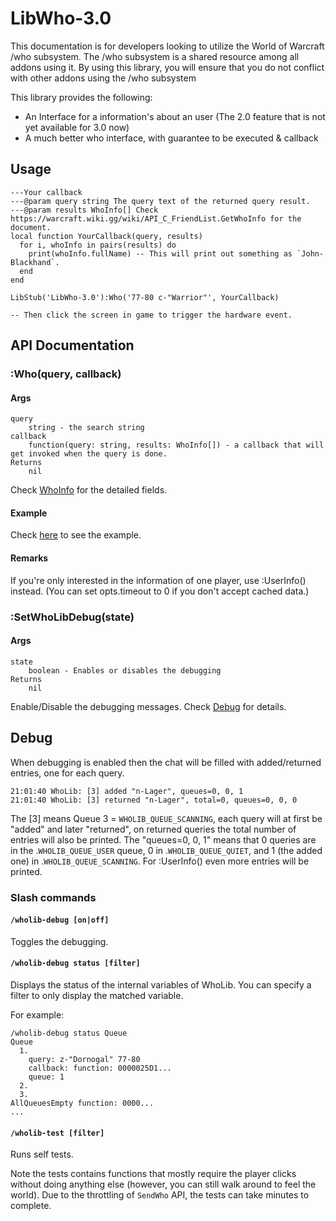 # LibWho-3.0

This documentation is for developers looking to utilize the World of Warcraft /who subsystem. The /who subsystem is a shared resource among all addons using it. By using this library, you will ensure that you do not conflict with other addons using the /who subsystem

This library provides the following:

* An Interface for a information's about an user
  (The 2.0 feature that is not yet available for 3.0 now)
* A much better who interface, with guarantee to be executed & callback

## Usage

```
---Your callback
---@param query string The query text of the returned query result.
---@param results WhoInfo[] Check https://warcraft.wiki.gg/wiki/API_C_FriendList.GetWhoInfo for the document.
local function YourCallback(query, results)
  for i, whoInfo in pairs(results) do
    print(whoInfo.fullName) -- This will print out something as `John-Blackhand`.
  end
end

LibStub('LibWho-3.0'):Who('77-80 c-"Warrior"', YourCallback)

-- Then click the screen in game to trigger the hardware event.
```

## API Documentation

### :Who(query, callback)
#### Args
    query
        string - the search string
    callback
        function(query: string, results: WhoInfo[]) - a callback that will get invoked when the query is done.
    Returns
        nil
Check [WhoInfo](https://warcraft.wiki.gg/wiki/API_C_FriendList.GetWhoInfo) for the detailed fields.
#### Example
Check [here](#usage) to see the example.
#### Remarks
If you're only interested in the information of one player, use :UserInfo() instead. (You can set opts.timeout to 0 if you don't accept cached data.)

### :SetWhoLibDebug(state)
#### Args
    state
        boolean - Enables or disables the debugging
    Returns
        nil
Enable/Disable the debugging messages. Check [Debug](#debug) for details.

## Debug

When debugging is enabled then the chat will be filled with added/returned entries, one for each query.

```
21:01:40 WhoLib: [3] added "n-Lager", queues=0, 0, 1
21:01:40 WhoLib: [3] returned "n-Lager", total=0, queues=0, 0, 0
```
The [3] means Queue 3 = `WHOLIB_QUEUE_SCANNING`, each query will at first be "added" and later "returned", on returned queries the total number of entries will also be printed. The "queues=0, 0, 1" means that 0 queries are in the .`WHOLIB_QUEUE_USER` queue, 0 in .`WHOLIB_QUEUE_QUIET`, and 1 (the added one) in .`WHOLIB_QUEUE_SCANNING`.
For :UserInfo() even more entries will be printed.

### Slash commands

#### `/wholib-debug [on|off]`

Toggles the debugging.

#### `/wholib-debug status [filter]`

Displays the status of the internal variables of WhoLib. You can specify a filter to only display the matched variable.

For example:

```
/wholib-debug status Queue
Queue
  1.
    query: z-"Dornogal" 77-80
    callback: function: 0000025D1...
    queue: 1
  2.
  3.
AllQueuesEmpty function: 0000...
...
```

#### `/wholib-test [filter]`

Runs self tests.

Note the tests contains functions that mostly require the player clicks without doing anything else (however, you can still walk around to feel the world). Due to the throttling of `SendWho` API, the tests can take minutes to complete.
